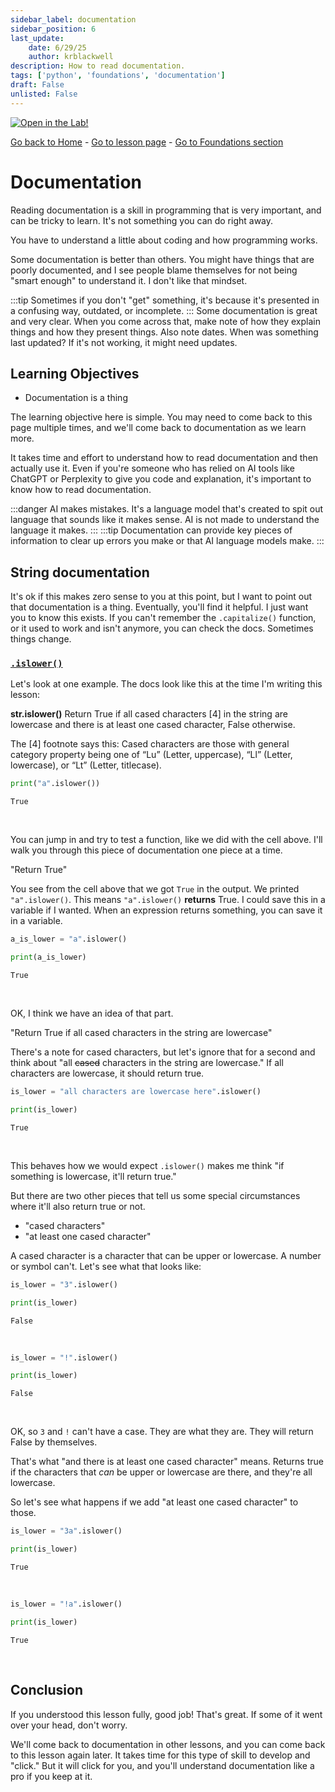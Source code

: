 ```yaml
---
sidebar_label: documentation
sidebar_position: 6
last_update:
    date: 6/29/25
    author: krblackwell
description: How to read documentation.
tags: ['python', 'foundations', 'documentation']
draft: False
unlisted: False
---
```




<!-- markdownlint-disable MD033 MD041 -->
<a href="/lite/lab/index.html?path=python/01-foundations/06-documentation.ipynb" target="_blank">
  <img src="https://jupyterlite.rtfd.io/en/latest/_static/badge.svg" alt="Open in the Lab!" />
</a>
<!-- markdownlint-enable MD033 MD041 -->


<!-- markdownlint-disable-next-line MD041 -->
[Go back to Home](/) - [Go to lesson page](/docs/python/foundations/documentation) - [Go to Foundations section](/docs/python/foundations)

# Documentation

Reading documentation is a skill in programming that is very important, and can be tricky to learn. It's not something you can do right away.

You have to understand a little about coding and how programming works.

Some documentation is better than others. You might have things that are poorly documented, and I see people blame themselves for not being "smart enough" to understand it. I don't like that mindset.

:::tip
Sometimes if you don't "get" something, it's because it's presented in a confusing way, outdated, or incomplete.
:::
Some documentation is great and very clear. When you come across that, make note of how they explain things and how they present things. Also note dates. When was something last updated? If it's not working, it might need updates.

## Learning Objectives

- Documentation is a thing

The learning objective here is simple. You may need to come back to this page multiple times, and we'll come back to documentation as we learn more.

It takes time and effort to understand how to read documentation and then actually use it. Even if you're someone who has relied on AI tools like ChatGPT or Perplexity to give you code and explanation, it's important to know how to read documentation.

:::danger
AI makes mistakes. It's a language model that's created to spit out language that sounds like it makes sense. AI is not made to understand the language it makes.
:::
:::tip
Documentation can provide key pieces of information to clear up errors you make or that AI language models make.
:::

## String documentation

It's ok if this makes zero sense to you at this point, but I want to point out that documentation is a thing. Eventually, you'll find it helpful. I just want you to know this exists. If you can't remember the `.capitalize()` function, or it used to work and isn't anymore, you can check the docs. Sometimes things change.

### [`.islower()`](https://docs.python.org/3/library/stdtypes.html#str.islower)

Let's look at one example. The docs look like this at the time I'm writing this lesson:

**str.islower()**
Return True if all cased characters [4] in the string are lowercase and there is at least one cased character, False otherwise.

The [4] footnote says this:
Cased characters are those with general category property being one of “Lu” (Letter, uppercase), “Ll” (Letter, lowercase), or “Lt” (Letter, titlecase).


```python
print("a".islower())
```

<!-- markdownlint-disable MD033 MD009 -->
<div class="output-cell">

    True


</div><br/>
<!-- markdownlint-enable MD033 MD009 -->

You can jump in and try to test a function, like we did with the cell above. I'll walk you through this piece of documentation one piece at a time.

"Return True"

You see from the cell above that we got `True` in the output. We printed `"a".islower()`. This means `"a".islower()` **returns** True. I could save this in a variable if I wanted. When an expression returns something, you can save it in a variable.


```python
a_is_lower = "a".islower()

print(a_is_lower)
```

<!-- markdownlint-disable MD033 MD009 -->
<div class="output-cell">

    True


</div><br/>
<!-- markdownlint-enable MD033 MD009 -->

OK, I think we have an idea of that part.

"Return True if all cased characters in the string are lowercase"

There's a note for cased characters, but let's ignore that for a second and think about "all ~~cased~~ characters in the string are lowercase." If all characters are lowercase, it should return true.


```python
is_lower = "all characters are lowercase here".islower()

print(is_lower)
```

<!-- markdownlint-disable MD033 MD009 -->
<div class="output-cell">

    True


</div><br/>
<!-- markdownlint-enable MD033 MD009 -->

This behaves how we would expect `.islower()` makes me think "if something is lowercase, it'll return true."

But there are two other pieces that tell us some special circumstances where it'll also return true or not.

- "cased characters"
- "at least one cased character"

A cased character is a character that can be upper or lowercase. A number or symbol can't. Let's see what that looks like:


```python
is_lower = "3".islower()

print(is_lower)
```

<!-- markdownlint-disable MD033 MD009 -->
<div class="output-cell">

    False


</div><br/>
<!-- markdownlint-enable MD033 MD009 -->


```python
is_lower = "!".islower()

print(is_lower)
```

<!-- markdownlint-disable MD033 MD009 -->
<div class="output-cell">

    False


</div><br/>
<!-- markdownlint-enable MD033 MD009 -->

OK, so `3` and `!` can't have a case. They are what they are. They will return False by themselves.

That's what "and there is at least one cased character" means. Returns true if the characters that _can_ be upper or lowercase are there, and they're all lowercase.

So let's see what happens if we add "at least one cased character" to those.


```python
is_lower = "3a".islower()

print(is_lower)
```

<!-- markdownlint-disable MD033 MD009 -->
<div class="output-cell">

    True


</div><br/>
<!-- markdownlint-enable MD033 MD009 -->


```python
is_lower = "!a".islower()

print(is_lower)
```

<!-- markdownlint-disable MD033 MD009 -->
<div class="output-cell">

    True


</div><br/>
<!-- markdownlint-enable MD033 MD009 -->

## Conclusion

If you understood this lesson fully, good job! That's great. If some of it went over your head, don't worry.

We'll come back to documentation in other lessons, and you can come back to this lesson again later. It takes time for this type of skill to develop and "click." But it will click for you, and you'll understand documentation like a pro if you keep at it.

